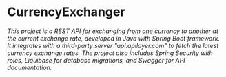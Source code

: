 # **CurrencyExchanger**

*This project is a REST API for exchanging from one currency to another at the current exchange rate,
developed in Java with Spring Boot framework. It integrates with a third-party server "api.apilayer.com"
to fetch the latest currency exchange rates. The project also includes Spring Security with roles,
Liquibase for database migrations, and Swagger for API documentation.*